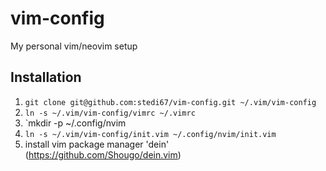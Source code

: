 # vim-config
My personal vim/neovim setup

## Installation
1. `git clone git@github.com:stedi67/vim-config.git ~/.vim/vim-config`
2. `ln -s ~/.vim/vim-config/vimrc ~/.vimrc`
3. `mkdir -p ~/.config/nvim
4. `ln -s ~/.vim/vim-config/init.vim ~/.config/nvim/init.vim`
5. install vim package manager 'dein' (https://github.com/Shougo/dein.vim)
